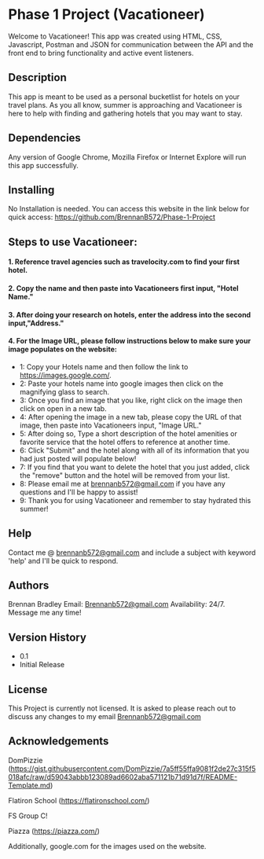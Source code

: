 # Phase 1 Project (Vacationeer)
Welcome to Vacationeer! This app was created using HTML, CSS, Javascript, Postman and JSON for communication between the API and the front end to bring functionality and active event listeners.

## Description

This app is meant to be used as a personal bucketlist for hotels on your travel plans. As you all know, summer is approaching and Vacationeer is here to help with finding and gathering hotels that you may want to stay. 

## Dependencies

Any version of Google Chrome, Mozilla Firefox or Internet Explore will run this app successfully.

## Installing

No Installation is needed. You can access this website in the link below for quick access: https://github.com/BrennanB572/Phase-1-Project

## Steps to use Vacationeer:

#### 1. Reference travel agencies such as travelocity.com to find your first hotel.
#### 2. Copy the name and then paste into Vacationeers first input, "Hotel Name."
#### 3. After doing your research on hotels, enter the address into the second input,"Address."
#### 4. For the Image URL, please follow instructions below to make sure your image populates on the website:
* 1: Copy your Hotels name and then follow the link to https://images.google.com/. 
* 2: Paste your hotels name into google images then click on the magnifying glass to search.
* 3: Once you find an image that you like, right click on the image then click on open in a new tab.
* 4: After opening the image in a new tab, please copy the URL of that image, then paste into Vacationeers input, "Image URL."
* 5: After doing so, Type a short description of the hotel amenities or favorite service that the hotel offers to reference at another time.
* 6: Click "Submit" and the hotel along with all of its information that you had just posted will populate below!
* 7: If you find that you want to delete the hotel that you just added, click the "remove" button and the hotel will be removed from your list. 
* 8: Please email me at brennanb572@gmail.com if you have any questions and I'll be happy to assist!
* 9: Thank you for using Vacationeer and remember to stay hydrated this summer!

## Help

Contact me @ brennanb572@gmail.com and include a subject with keyword 'help' and I'll be quick to respond.

## Authors

Brennan Bradley 
Email: Brennanb572@gmail.com
Availability: 24/7. Message me any time!

## Version History

* 0.1 
 * Initial Release

## License

This Project is currently not licensed. It is asked to please reach out to discuss any changes to my email Brennanb572@gmail.com

## Acknowledgements

DomPizzie (https://gist.githubusercontent.com/DomPizzie/7a5ff55ffa9081f2de27c315f5018afc/raw/d59043abbb123089ad6602aba571121b71d91d7f/README-Template.md)

Flatiron School (https://flatironschool.com/)

FS Group C! 

Piazza (https://piazza.com/)

Additionally, google.com for the images used on the website. 
